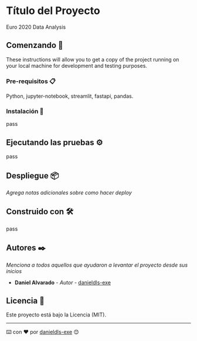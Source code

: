 # Título del Proyecto

Euro 2020 Data Analysis

## Comenzando 🚀

These instructions will allow you to get a copy of the project running on your local machine for development and testing purposes.


### Pre-requisitos 📋

Python, jupyter-notebook, streamlit, fastapi, pandas.


### Instalación 🔧

pass

## Ejecutando las pruebas ⚙️

pass


## Despliegue 📦

_Agrega notas adicionales sobre como hacer deploy_

## Construido con 🛠️

pass


## Autores ✒️

_Menciona a todos aquellos que ayudaron a levantar el proyecto desde sus inicios_

* **Daniel Alvarado** - *Autor* - [danieldls-exe](https://github.com/DanielDls-exe)


## Licencia 📄

Este proyecto está bajo la Licencia (MIT).

---
⌨️ con ❤️ por [danieldls-exe](https://github.com/DanielDls-exe) 😊